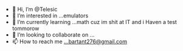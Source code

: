 - 👋 Hi, I’m @Telesic
- 👀 I’m interested in ...emulators
- 🌱 I’m currently learning ...math cuz im shit at IT and i Haven a test tommorow
- 💞️ I’m looking to collaborate on ...
- 📫 How to reach me ...bartant276@gmail.com 

<!---
Telesic/Telesic is a ✨ special ✨ repository because its `README.md` (this file) appears on your GitHub profile.
You can click the Preview link to take a look at your changes.
--->
